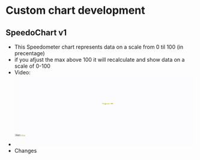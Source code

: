 # Custom chart development

## **SpeedoChart v1**
- This Speedometer chart represents data on a scale from 0 til 100 (in precentage)
- if you afjust the max above 100 it will recalculate and show data on a scale of 0-100
- Video:
- <img src="img/arch_chart_video.gif" alt="Preview" width="800"/>
- Changes